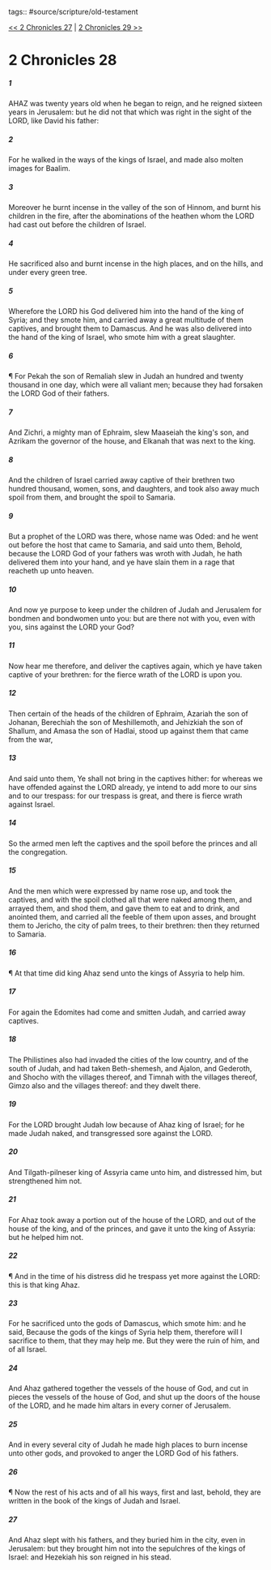 tags:: #source/scripture/old-testament

[<< 2 Chronicles 27](old-testament/14_2_Chronicles/2_Chronicles_27.md) | [2 Chronicles 29 >>](old-testament/14_2_Chronicles/2_Chronicles_29.md)

# 2 Chronicles 28

##### 1

AHAZ was twenty years old when he began to reign, and he reigned sixteen years in Jerusalem: but he did not that which was right in the sight of the LORD, like David his father:

##### 2

For he walked in the ways of the kings of Israel, and made also molten images for Baalim.

##### 3

Moreover he burnt incense in the valley of the son of Hinnom, and burnt his children in the fire, after the abominations of the heathen whom the LORD had cast out before the children of Israel.

##### 4

He sacrificed also and burnt incense in the high places, and on the hills, and under every green tree.

##### 5

Wherefore the LORD his God delivered him into the hand of the king of Syria; and they smote him, and carried away a great multitude of them captives, and brought them to Damascus. And he was also delivered into the hand of the king of Israel, who smote him with a great slaughter.

##### 6

¶ For Pekah the son of Remaliah slew in Judah an hundred and twenty thousand in one day, which were all valiant men; because they had forsaken the LORD God of their fathers.

##### 7

And Zichri, a mighty man of Ephraim, slew Maaseiah the king's son, and Azrikam the governor of the house, and Elkanah that was next to the king.

##### 8

And the children of Israel carried away captive of their brethren two hundred thousand, women, sons, and daughters, and took also away much spoil from them, and brought the spoil to Samaria.

##### 9

But a prophet of the LORD was there, whose name was Oded: and he went out before the host that came to Samaria, and said unto them, Behold, because the LORD God of your fathers was wroth with Judah, he hath delivered them into your hand, and ye have slain them in a rage that reacheth up unto heaven.

##### 10

And now ye purpose to keep under the children of Judah and Jerusalem for bondmen and bondwomen unto you: but are there not with you, even with you, sins against the LORD your God?

##### 11

Now hear me therefore, and deliver the captives again, which ye have taken captive of your brethren: for the fierce wrath of the LORD is upon you.

##### 12

Then certain of the heads of the children of Ephraim, Azariah the son of Johanan, Berechiah the son of Meshillemoth, and Jehizkiah the son of Shallum, and Amasa the son of Hadlai, stood up against them that came from the war,

##### 13

And said unto them, Ye shall not bring in the captives hither: for whereas we have offended against the LORD already, ye intend to add more to our sins and to our trespass: for our trespass is great, and there is fierce wrath against Israel.

##### 14

So the armed men left the captives and the spoil before the princes and all the congregation.

##### 15

And the men which were expressed by name rose up, and took the captives, and with the spoil clothed all that were naked among them, and arrayed them, and shod them, and gave them to eat and to drink, and anointed them, and carried all the feeble of them upon asses, and brought them to Jericho, the city of palm trees, to their brethren: then they returned to Samaria.

##### 16

¶ At that time did king Ahaz send unto the kings of Assyria to help him.

##### 17

For again the Edomites had come and smitten Judah, and carried away captives.

##### 18

The Philistines also had invaded the cities of the low country, and of the south of Judah, and had taken Beth-shemesh, and Ajalon, and Gederoth, and Shocho with the villages thereof, and Timnah with the villages thereof, Gimzo also and the villages thereof: and they dwelt there.

##### 19

For the LORD brought Judah low because of Ahaz king of Israel; for he made Judah naked, and transgressed sore against the LORD.

##### 20

And Tilgath-pilneser king of Assyria came unto him, and distressed him, but strengthened him not.

##### 21

For Ahaz took away a portion out of the house of the LORD, and out of the house of the king, and of the princes, and gave it unto the king of Assyria: but he helped him not.

##### 22

¶ And in the time of his distress did he trespass yet more against the LORD: this is that king Ahaz.

##### 23

For he sacrificed unto the gods of Damascus, which smote him: and he said, Because the gods of the kings of Syria help them, therefore will I sacrifice to them, that they may help me. But they were the ruin of him, and of all Israel.

##### 24

And Ahaz gathered together the vessels of the house of God, and cut in pieces the vessels of the house of God, and shut up the doors of the house of the LORD, and he made him altars in every corner of Jerusalem.

##### 25

And in every several city of Judah he made high places to burn incense unto other gods, and provoked to anger the LORD God of his fathers.

##### 26

¶ Now the rest of his acts and of all his ways, first and last, behold, they are written in the book of the kings of Judah and Israel.

##### 27

And Ahaz slept with his fathers, and they buried him in the city, even in Jerusalem: but they brought him not into the sepulchres of the kings of Israel: and Hezekiah his son reigned in his stead.
